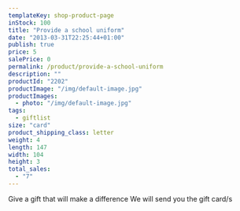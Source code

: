 ```yaml
---
templateKey: shop-product-page
inStock: 100
title: "Provide a school uniform"
date: "2013-03-31T22:25:44+01:00"
publish: true
price: 5
salePrice: 0
permalink: /product/provide-a-school-uniform
description: ""
productId: "2202"
productImage: "/img/default-image.jpg"
productImages:
  - photo: "/img/default-image.jpg"
tags:
  - giftlist
size: "card"
product_shipping_class: letter
weight: 4
length: 147
width: 104
height: 3
total_sales:
  - "7"
---
```


Give a gift that will make a difference We will send you the gift card/s
